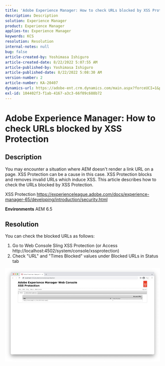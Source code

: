 ```yaml
---
title: 'Adobe Experience Manager: How to check URLs blocked by XSS Protection'
description: Description
solution: Experience Manager
product: Experience Manager
applies-to: Experience Manager
keywords: KCS
resolution: Resolution
internal-notes: null
bug: false
article-created-by: Yoshimasa Ishiguro
article-created-date: 8/22/2022 5:07:55 AM
article-published-by: Yoshimasa Ishiguro
article-published-date: 8/22/2022 5:08:30 AM
version-number: 2
article-number: KA-20407
dynamics-url: https://adobe-ent.crm.dynamics.com/main.aspx?forceUCI=1&pagetype=entityrecord&etn=knowledgearticle&id=c3e6e460-d821-ed11-b83e-0022480866ad
exl-id: 104402f3-f1ab-4167-a3c3-66f09c688b72
---
```

# Adobe Experience Manager: How to check URLs blocked by XSS Protection

## Description


You may encounter a situation where AEM doesn't render a link URL on a page. XSS Protection can be a cause in this case. XSS Protection blocks and removes invalid URLs which induce XSS.
 This article describes how to check the URLs blocked by XSS Protection.

XSS Protection
 https://experienceleague.adobe.com/docs/experience-manager-65/developing/introduction/security.html

<b>Environments</b>
 AEM 6.5


## Resolution


You can check the blocked URLs as follows:
1. Go to Web Console  Sling  XSS Protection (or Access http://localhost:4502/system/console/xssprotection)
2. Check "URL" and "Times Blocked" values under Blocked URLs in Status tab

![](assets/c1d7a6cc-d521-ed11-b83e-0022480866ad.png)
